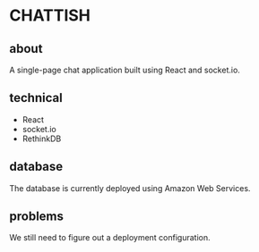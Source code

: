# CHATTISH

## about
A single-page chat application built using React and socket.io.

## technical
- React
- socket.io
- RethinkDB

## database
The database is currently deployed using Amazon Web Services.

## problems
We still need to figure out a deployment configuration.
